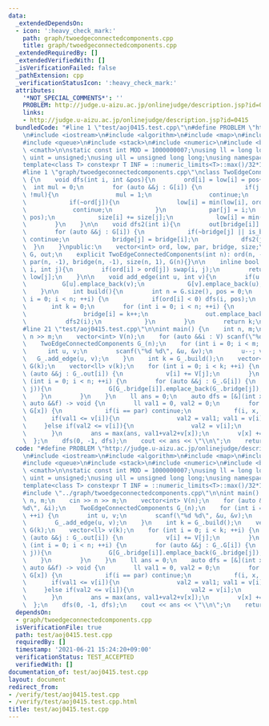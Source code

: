 ```yaml
---
data:
  _extendedDependsOn:
  - icon: ':heavy_check_mark:'
    path: graph/twoedgeconnectedcomponents.cpp
    title: graph/twoedgeconnectedcomponents.cpp
  _extendedRequiredBy: []
  _extendedVerifiedWith: []
  _isVerificationFailed: false
  _pathExtension: cpp
  _verificationStatusIcon: ':heavy_check_mark:'
  attributes:
    '*NOT_SPECIAL_COMMENTS*': ''
    PROBLEM: http://judge.u-aizu.ac.jp/onlinejudge/description.jsp?id=0415
    links:
    - http://judge.u-aizu.ac.jp/onlinejudge/description.jsp?id=0415
  bundledCode: "#line 1 \"test/aoj0415.test.cpp\"\n#define PROBLEM \"http://judge.u-aizu.ac.jp/onlinejudge/description.jsp?id=0415\"\
    \n#include <iostream>\n#include <algorithm>\n#include <map>\n#include <set>\n\
    #include <queue>\n#include <stack>\n#include <numeric>\n#include <bitset>\n#include\
    \ <cmath>\n\nstatic const int MOD = 1000000007;\nusing ll = long long;\nusing\
    \ uint = unsigned;\nusing ull = unsigned long long;\nusing namespace std;\n\n\
    template<class T> constexpr T INF = ::numeric_limits<T>::max()/32*15+208;\n\n\
    #line 1 \"graph/twoedgeconnectedcomponents.cpp\"\nclass TwoEdgeConnectedComponents\
    \ {\n    void dfs(int i, int &pos){\n        ord[i] = low[i] = pos++;\n      \
    \  int mul = 0;\n        for (auto &&j : G[i]) {\n            if(j == par[i] &&\
    \ !mul){\n                mul = 1;\n                continue;\n            }\n\
    \            if(~ord[j]){\n                low[i] = min(low[i], ord[j]);\n   \
    \             continue;\n            }\n            par[j] = i;\n            dfs(j,\
    \ pos);\n            size[i] += size[j];\n            low[i] = min(low[i], low[j]);\n\
    \        }\n    }\n\n    void dfs2(int i){\n        out[bridge[i]].emplace_back(i);\n\
    \        for (auto &&j : G[i]) {\n            if(~bridge[j] || is_bridge(i, j))\
    \ continue;\n            bridge[j] = bridge[i];\n            dfs2(j);\n      \
    \  }\n    }\npublic:\n    vector<int> ord, low, par, bridge, size;\n    vector<vector<int>>\
    \ G, out;\n    explicit TwoEdgeConnectedComponents(int n): ord(n, -1), low(n),\
    \ par(n, -1), bridge(n, -1), size(n, 1), G(n){}\n\n    inline bool is_bridge(int\
    \ i, int j){\n        if(ord[i] > ord[j]) swap(i, j);\n        return ord[i] <\
    \ low[j];\n    }\n\n    void add_edge(int u, int v){\n        if(u != v){\n  \
    \          G[u].emplace_back(v);\n            G[v].emplace_back(u);\n        }\n\
    \    }\n\n    int build(){\n        int n = G.size(), pos = 0;\n        for (int\
    \ i = 0; i < n; ++i) {\n            if(ord[i] < 0) dfs(i, pos);\n        }\n \
    \       int k = 0;\n        for (int i = 0; i < n; ++i) {\n            if(!~bridge[i]){\n\
    \                bridge[i] = k++;\n                out.emplace_back();\n     \
    \           dfs2(i);\n            }\n        }\n        return k;\n    }\n};\n\
    #line 21 \"test/aoj0415.test.cpp\"\n\nint main() {\n    int n, m;\n    cin >>\
    \ n >> m;\n    vector<int> V(n);\n    for (auto &&i : V) scanf(\"%d\", &i);\n\
    \    TwoEdgeConnectedComponents G_(n);\n    for (int i = 0; i < m; ++i) {\n  \
    \      int u, v;\n        scanf(\"%d %d\", &u, &v);\n        u--; v--;\n     \
    \   G_.add_edge(u, v);\n    }\n    int k = G_.build();\n    vector<vector<int>>\
    \ G(k);\n    vector<ll> v(k);\n    for (int i = 0; i < k; ++i) {\n        for\
    \ (auto &&j : G_.out[i]) {\n            v[i] += V[j];\n        }\n    }\n    for\
    \ (int i = 0; i < n; ++i) {\n        for (auto &&j : G_.G[i]) {\n            if(G_.is_bridge(i,\
    \ j)){\n                G[G_.bridge[i]].emplace_back(G_.bridge[j]);\n        \
    \    }\n        }\n    }\n    ll ans = 0;\n    auto dfs = [&](int x, int par,\
    \ auto &&f) -> void {\n        ll val1 = 0, val2 = 0;\n        for (auto &&i :\
    \ G[x]) {\n            if(i == par) continue;\n            f(i, x, f);\n     \
    \       if(val1 <= v[i]){\n                val2 = val1; val1 = v[i];\n       \
    \     }else if(val2 <= v[i]){\n                val2 = v[i];\n            }\n \
    \       }\n        ans = max(ans, val1+val2+v[x]);\n        v[x] += val1;\n  \
    \  };\n    dfs(0, -1, dfs);\n    cout << ans << \"\\n\";\n    return 0;\n}\n"
  code: "#define PROBLEM \"http://judge.u-aizu.ac.jp/onlinejudge/description.jsp?id=0415\"\
    \n#include <iostream>\n#include <algorithm>\n#include <map>\n#include <set>\n\
    #include <queue>\n#include <stack>\n#include <numeric>\n#include <bitset>\n#include\
    \ <cmath>\n\nstatic const int MOD = 1000000007;\nusing ll = long long;\nusing\
    \ uint = unsigned;\nusing ull = unsigned long long;\nusing namespace std;\n\n\
    template<class T> constexpr T INF = ::numeric_limits<T>::max()/32*15+208;\n\n\
    #include \"../graph/twoedgeconnectedcomponents.cpp\"\n\nint main() {\n    int\
    \ n, m;\n    cin >> n >> m;\n    vector<int> V(n);\n    for (auto &&i : V) scanf(\"\
    %d\", &i);\n    TwoEdgeConnectedComponents G_(n);\n    for (int i = 0; i < m;\
    \ ++i) {\n        int u, v;\n        scanf(\"%d %d\", &u, &v);\n        u--; v--;\n\
    \        G_.add_edge(u, v);\n    }\n    int k = G_.build();\n    vector<vector<int>>\
    \ G(k);\n    vector<ll> v(k);\n    for (int i = 0; i < k; ++i) {\n        for\
    \ (auto &&j : G_.out[i]) {\n            v[i] += V[j];\n        }\n    }\n    for\
    \ (int i = 0; i < n; ++i) {\n        for (auto &&j : G_.G[i]) {\n            if(G_.is_bridge(i,\
    \ j)){\n                G[G_.bridge[i]].emplace_back(G_.bridge[j]);\n        \
    \    }\n        }\n    }\n    ll ans = 0;\n    auto dfs = [&](int x, int par,\
    \ auto &&f) -> void {\n        ll val1 = 0, val2 = 0;\n        for (auto &&i :\
    \ G[x]) {\n            if(i == par) continue;\n            f(i, x, f);\n     \
    \       if(val1 <= v[i]){\n                val2 = val1; val1 = v[i];\n       \
    \     }else if(val2 <= v[i]){\n                val2 = v[i];\n            }\n \
    \       }\n        ans = max(ans, val1+val2+v[x]);\n        v[x] += val1;\n  \
    \  };\n    dfs(0, -1, dfs);\n    cout << ans << \"\\n\";\n    return 0;\n}"
  dependsOn:
  - graph/twoedgeconnectedcomponents.cpp
  isVerificationFile: true
  path: test/aoj0415.test.cpp
  requiredBy: []
  timestamp: '2021-06-21 15:24:20+09:00'
  verificationStatus: TEST_ACCEPTED
  verifiedWith: []
documentation_of: test/aoj0415.test.cpp
layout: document
redirect_from:
- /verify/test/aoj0415.test.cpp
- /verify/test/aoj0415.test.cpp.html
title: test/aoj0415.test.cpp
---
```

